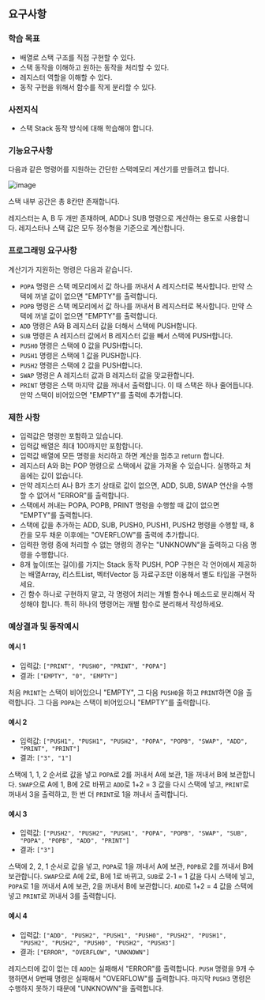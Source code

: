 ## 요구사항

### 학습 목표
- 배열로 스택 구조를 직접 구현할 수 있다.
- 스택 동작을 이해하고 원하는 동작을 처리할 수 있다.
- 레지스터 역할을 이해할 수 있다.
- 동작 구현을 위해서 함수를 작게 분리할 수 있다.

### 사전지식
- 스택 Stack 동작 방식에 대해 학습해야 합니다.

### 기능요구사항
다음과 같은 명령어를 지원하는 간단한 스택메모리 계산기를 만들려고 합니다.

![image](https://github.com/gxxhxx0224/Naver-BoostCamp/assets/80369805/71b09535-78dd-46e4-8b73-3e6a53c37539)

스택 내부 공간은 총 8칸만 존재합니다.

레지스터는 A, B 두 개만 존재하며, ADD나 SUB 명령으로 계산하는 용도로 사용합니다. 레지스터나 스택 값은 모두 정수형을 기준으로 계산합니다.

### 프로그래밍 요구사항
계산기가 지원하는 명령은 다음과 같습니다.

- `POPA` 명령은 스택 메모리에서 값 하나를 꺼내서 A 레지스터로 복사합니다. 만약 스택에 꺼낼 값이 없으면 "EMPTY"를 출력합니다.
- `POPB` 명령은 스택 메모리에서 값 하나를 꺼내서 B 레지스터로 복사합니다. 만약 스택에 꺼낼 값이 없으면 "EMPTY"를 출력합니다.
- `ADD` 명령은 A와 B 레지스터 값을 더해서 스택에 PUSH합니다.
- `SUB` 명령은 A 레지스터 값에서 B 레지스터 값을 빼서 스택에 PUSH합니다.
- `PUSH0` 명령은 스택에 0 값을 PUSH합니다.
- `PUSH1` 명령은 스택에 1 값을 PUSH합니다.
- `PUSH2` 명령은 스택에 2 값을 PUSH합니다.
- `SWAP` 명령은 A 레지스터 값과 B 레지스터 값을 맞교환합니다.
- `PRINT` 명령은 스택 마지막 값을 꺼내서 출력합니다. 이 때 스택은 하나 줄어듭니다. 만약 스택이 비어있으면 "EMPTY"를 출력에 추가합니다.

### 제한 사항
- 입력값은 명령만 포함하고 있습니다.
- 입력값 배열은 최대 100까지만 포함합니다.
- 입력값 배열에 모든 명령을 처리하고 하면 계산을 멈추고 return 합니다.
- 레지스터 A와 B는 POP 명령으로 스택에서 값을 가져올 수 있습니다. 실행하고 처음에는 값이 없습니다.
- 만약 레지스터 A나 B가 초기 상태로 값이 없으면, ADD, SUB, SWAP 연산을 수행할 수 없어서 "ERROR"를 출력합니다.
- 스택에서 꺼내는 POPA, POPB, PRINT 명령을 수행할 때 값이 없으면 "EMPTY"를 출력합니다.
- 스택에 값을 추가하는 ADD, SUB, PUSH0, PUSH1, PUSH2 명령을 수행할 때, 8칸을 모두 채운 이후에는 "OVERFLOW"를 출력에 추가합니다.
- 입력한 명령 중에 처리할 수 없는 명령의 경우는 "UNKNOWN"을 출력하고 다음 명령을 수행합니다.
- 8개 높이(또는 길이)를 가지는 Stack 동작 PUSH, POP 구현은 각 언어에서 제공하는 배열Array, 리스트List, 벡터Vector 등 자료구조만 이용해서 별도 타입을 구현하세요.
- 긴 함수 하나로 구현하지 말고, 각 명령어 처리는 개별 함수나 메소드로 분리해서 작성해야 합니다. 특히 하나의 명령어는 개별 함수로 분리해서 작성하세요.

### 예상결과 및 동작예시

#### 예시 1
- 입력값: `["PRINT", "PUSH0", "PRINT", "POPA"]`
- 결과: `["EMPTY", "0", "EMPTY"]`

처음 `PRINT`는 스택이 비어있으니 "EMPTY", 그 다음 `PUSH0`을 하고 `PRINT`하면 0을 출력합니다.
그 다음 `POPA`는 스택이 비어있으니 "EMPTY"를 출력합니다.

#### 예시 2
- 입력값: `["PUSH1", "PUSH1", "PUSH2", "POPA", "POPB", "SWAP", "ADD", "PRINT", "PRINT"]`
- 결과: `["3", "1"]`

스택에 1, 1, 2 순서로 값을 넣고 `POPA`로 2를 꺼내서 A에 보관, 1을 꺼내서 B에 보관합니다.
`SWAP`으로 A에 1, B에 2로 바뀌고 `ADD`로 1+2 = 3 값을 다시 스택에 넣고, `PRINT`로 꺼내서 3을 출력하고, 한 번 더 `PRINT`로 1을 꺼내서 출력합니다.

#### 예시 3
- 입력값: `["PUSH2", "PUSH2", "PUSH1", "POPA", "POPB", "SWAP", "SUB", "POPA", "POPB", "ADD", "PRINT"]`
- 결과: `["3"]`

스택에 2, 2, 1 순서로 값을 넣고, `POPA`로 1을 꺼내서 A에 보관, `POPB`로 2를 꺼내서 B에 보관합니다.
`SWAP`으로 A에 2로, B에 1로 바뀌고, `SUB`로 2-1 = 1 값을 다시 스택에 넣고, `POPA`로 1을 꺼내서 A에 보관, 2을 꺼내서 B에 보관합니다.
`ADD`로 1+2 = 4 값을 스택에 넣고 `PRINT`로 꺼내서 3를 출력합니다.

#### 예시 4
- 입력값: `["ADD", "PUSH2", "PUSH1", "PUSH0", "PUSH2", "PUSH1", "PUSH2", "PUSH2", "PUSH0", "PUSH2", "PUSH3"]`
- 결과: `["ERROR", "OVERFLOW", "UNKNOWN"]`

레지스터에 값이 없는 데 `ADD`는 실패해서 "ERROR"를 출력합니다.
`PUSH` 명령을 9개 수행하면서 9번째 명령은 실패해서 "OVERFLOW"를 출력합니다.
마지막 `PUSH3` 명령은 수행하지 못하기 때문에 "UNKNOWN"을 출력합니다.
